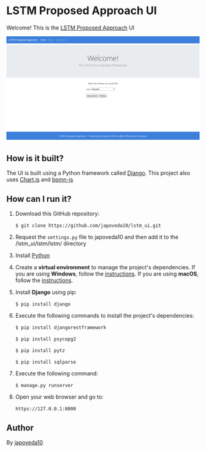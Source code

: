 # LSTM Proposed Approach UI

Welcome! This is the [LSTM Proposed Approach](https://link.springer.com/chapter/10.1007/978-3-030-26619-6_19) UI

![LSTM Proposed Approach Main Page](https://raw.githubusercontent.com/japoveda10/lstm_ui/master/IMAGE.png)

## How is it built?

The UI is built using a Python framework called [Django](https://www.djangoproject.com/). This project also uses [Chart.js](https://www.chartjs.org/) and [bpmn-js](https://bpmn.io/toolkit/bpmn-js/)

## How can I run it?

1. Download this GitHub repository:

   ```
   $ git clone https://github.com/japoveda10/lstm_ui.git
   ```
   
2. Request the ```settings.py``` file to japoveda10 and then add it to the /lstm_ui/lstm/lstm/ directory
3. Install [Python](https://www.python.org/downloads/)
4. Create a **virtual environment** to manage the project's dependencies. If you are using **Windows**, follow the [instructions](https://programwithus.com/learn-to-code/Pip-and-virtualenv-on-Windows/). If you are using **macOS**, follow the [instructions](https://sourabhbajaj.com/mac-setup/Python/virtualenv.html).
4. Install **Django** using pip:

   ```
   $ pip install django
   ```

3. Execute the following commands to install the project's dependencies:

   ```
   $ pip install djangorestframework
   ```
   
   ```
   $ pip install psycopg2
   ```
   
   ```
   $ pip install pytz
   ```
   
   ```
   $ pip install sqlparse
   ```

4. Execute the following command:

   ```
   $ manage.py runserver
   ```

5. Open your web browser and go to:

   ```
   https://127.0.0.1:8000
   ```

## Author

By [japoveda10](https://github.com/japoveda10)
